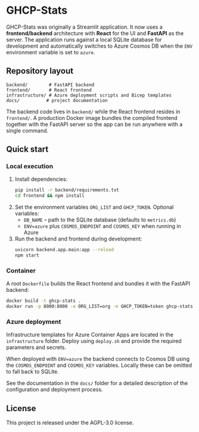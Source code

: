 # GHCP-Stats

GHCP-Stats was originally a Streamlit application. It now uses a
**frontend/backend** architecture with **React** for the UI and **FastAPI** as
the server. The application runs against a local SQLite database for
development and automatically switches to Azure Cosmos DB when the `ENV`
environment variable is set to `azure`.

## Repository layout

```
backend/        # FastAPI backend
frontend/       # React frontend
infrastructure/ # Azure deployment scripts and Bicep templates
docs/          # project documentation
```

The backend code lives in `backend/` while the React frontend resides in
`frontend/`. A production Docker image bundles the compiled frontend together
with the FastAPI server so the app can be run anywhere with a single command.

## Quick start

### Local execution

1. Install dependencies:
   ```bash
   pip install -r backend/requirements.txt
   cd frontend && npm install
   ```
2. Set the environment variables `ORG_LIST` and `GHCP_TOKEN`. Optional variables:
   - `DB_NAME` – path to the SQLite database (defaults to `metrics.db`)
   - `ENV=azure` plus `COSMOS_ENDPOINT` and `COSMOS_KEY` when running in Azure
3. Run the backend and frontend during development:
   ```bash
   uvicorn backend.app.main:app --reload
   npm start
   ```

### Container

A root `Dockerfile` builds the React frontend and bundles it with the FastAPI
backend:

```bash
docker build -t ghcp-stats .
docker run -p 8000:8000 -e ORG_LIST=org -e GHCP_TOKEN=token ghcp-stats
```

### Azure deployment

Infrastructure templates for Azure Container Apps are located in the `infrastructure` folder. Deploy using `deploy.sh` and provide the required parameters and secrets.

When deployed with `ENV=azure` the backend connects to Cosmos DB using the
`COSMOS_ENDPOINT` and `COSMOS_KEY` variables. Locally these can be omitted to
fall back to SQLite.

See the documentation in the `docs/` folder for a detailed description of the configuration and deployment process.

## License

This project is released under the AGPL-3.0 license.
